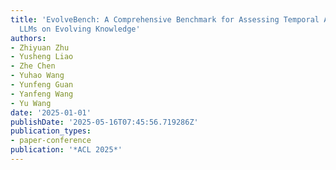 ```yaml
---
title: 'EvolveBench: A Comprehensive Benchmark for Assessing Temporal Awareness in
  LLMs on Evolving Knowledge'
authors:
- Zhiyuan Zhu
- Yusheng Liao
- Zhe Chen
- Yuhao Wang
- Yunfeng Guan
- Yanfeng Wang
- Yu Wang
date: '2025-01-01'
publishDate: '2025-05-16T07:45:56.719286Z'
publication_types:
- paper-conference
publication: '*ACL 2025*'
---
```

